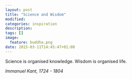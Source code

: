 ```yaml
---
layout: post
title: "Science and Wisdom"
modified:
categories: inspiration
description:
tags: []
image:
  feature: buddha.png
date: 2015-03-11T14:45:47+01:00
---
```


Science is organised knowledge.
Wisdom is organised life.

_Immanuel Kant, 1724 - 1804_
